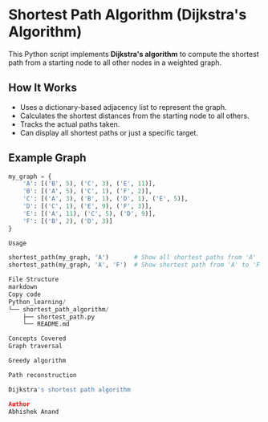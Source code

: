 # Shortest Path Algorithm (Dijkstra's Algorithm)

This Python script implements **Dijkstra's algorithm** to compute the shortest path from a starting node to all other nodes in a weighted graph.

## How It Works

- Uses a dictionary-based adjacency list to represent the graph.
- Calculates the shortest distances from the starting node to all others.
- Tracks the actual paths taken.
- Can display all shortest paths or just a specific target.

## Example Graph

```python
my_graph = {
    'A': [('B', 5), ('C', 3), ('E', 11)],
    'B': [('A', 5), ('C', 1), ('F', 2)],
    'C': [('A', 3), ('B', 1), ('D', 1), ('E', 5)],
    'D': [('C', 1), ('E', 9), ('F', 3)],
    'E': [('A', 11), ('C', 5), ('D', 9)],
    'F': [('B', 2), ('D', 3)]
}

Usage

shortest_path(my_graph, 'A')       # Show all shortest paths from 'A'
shortest_path(my_graph, 'A', 'F')  # Show shortest path from 'A' to 'F'

File Structure
markdown
Copy code
Python_learning/
└── shortest_path_algorithm/
    ├── shortest_path.py
    └── README.md

Concepts Covered
Graph traversal

Greedy algorithm

Path reconstruction

Dijkstra's shortest path algorithm

Author
Abhishek Anand